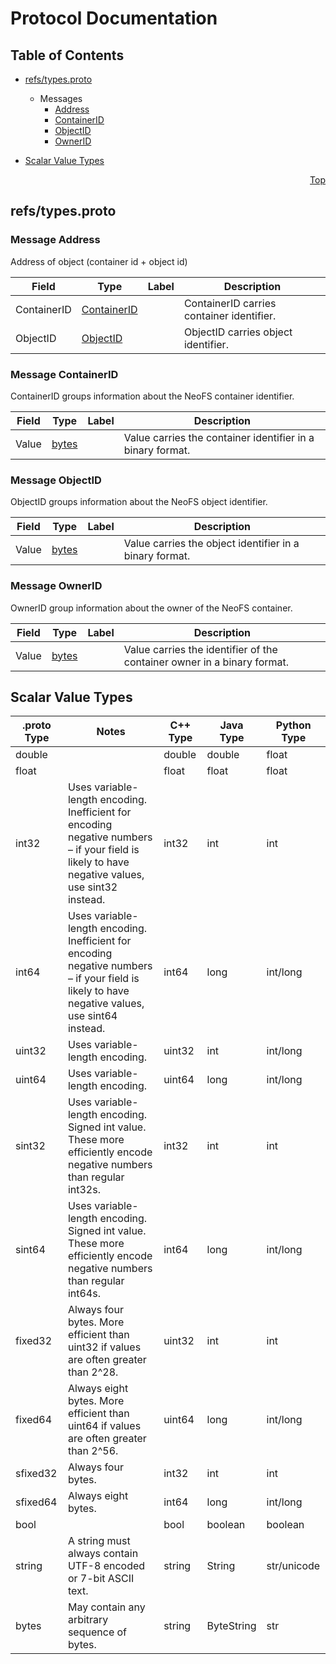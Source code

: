 # Protocol Documentation
<a name="top"></a>

## Table of Contents

- [refs/types.proto](#refs/types.proto)

  - Messages
    - [Address](#refs.Address)
    - [ContainerID](#refs.ContainerID)
    - [ObjectID](#refs.ObjectID)
    - [OwnerID](#refs.OwnerID)
    

- [Scalar Value Types](#scalar-value-types)



<a name="refs/types.proto"></a>
<p align="right"><a href="#top">Top</a></p>

## refs/types.proto


 <!-- end services -->


<a name="refs.Address"></a>

### Message Address
Address of object (container id + object id)


| Field | Type | Label | Description |
| ----- | ---- | ----- | ----------- |
| ContainerID | [ContainerID](#refs.ContainerID) |  | ContainerID carries container identifier. |
| ObjectID | [ObjectID](#refs.ObjectID) |  | ObjectID carries object identifier. |


<a name="refs.ContainerID"></a>

### Message ContainerID
ContainerID groups information about the NeoFS container identifier.


| Field | Type | Label | Description |
| ----- | ---- | ----- | ----------- |
| Value | [bytes](#bytes) |  | Value carries the container identifier in a binary format. |


<a name="refs.ObjectID"></a>

### Message ObjectID
ObjectID groups information about the NeoFS object identifier.


| Field | Type | Label | Description |
| ----- | ---- | ----- | ----------- |
| Value | [bytes](#bytes) |  | Value carries the object identifier in a binary format. |


<a name="refs.OwnerID"></a>

### Message OwnerID
OwnerID group information about the owner of the NeoFS container.


| Field | Type | Label | Description |
| ----- | ---- | ----- | ----------- |
| Value | [bytes](#bytes) |  | Value carries the identifier of the container owner in a binary format. |

 <!-- end messages -->

 <!-- end enums -->



## Scalar Value Types

| .proto Type | Notes | C++ Type | Java Type | Python Type |
| ----------- | ----- | -------- | --------- | ----------- |
| <a name="double" /> double |  | double | double | float |
| <a name="float" /> float |  | float | float | float |
| <a name="int32" /> int32 | Uses variable-length encoding. Inefficient for encoding negative numbers – if your field is likely to have negative values, use sint32 instead. | int32 | int | int |
| <a name="int64" /> int64 | Uses variable-length encoding. Inefficient for encoding negative numbers – if your field is likely to have negative values, use sint64 instead. | int64 | long | int/long |
| <a name="uint32" /> uint32 | Uses variable-length encoding. | uint32 | int | int/long |
| <a name="uint64" /> uint64 | Uses variable-length encoding. | uint64 | long | int/long |
| <a name="sint32" /> sint32 | Uses variable-length encoding. Signed int value. These more efficiently encode negative numbers than regular int32s. | int32 | int | int |
| <a name="sint64" /> sint64 | Uses variable-length encoding. Signed int value. These more efficiently encode negative numbers than regular int64s. | int64 | long | int/long |
| <a name="fixed32" /> fixed32 | Always four bytes. More efficient than uint32 if values are often greater than 2^28. | uint32 | int | int |
| <a name="fixed64" /> fixed64 | Always eight bytes. More efficient than uint64 if values are often greater than 2^56. | uint64 | long | int/long |
| <a name="sfixed32" /> sfixed32 | Always four bytes. | int32 | int | int |
| <a name="sfixed64" /> sfixed64 | Always eight bytes. | int64 | long | int/long |
| <a name="bool" /> bool |  | bool | boolean | boolean |
| <a name="string" /> string | A string must always contain UTF-8 encoded or 7-bit ASCII text. | string | String | str/unicode |
| <a name="bytes" /> bytes | May contain any arbitrary sequence of bytes. | string | ByteString | str |

